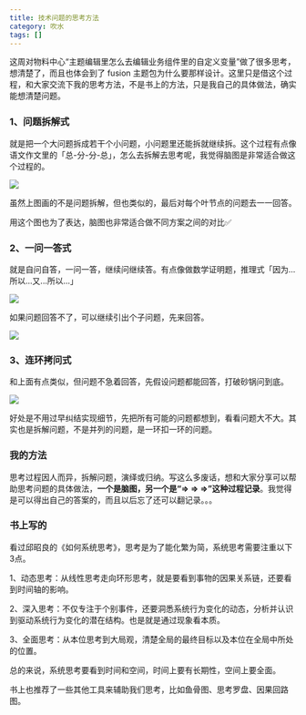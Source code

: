 ```yaml
---
title: 技术问题的思考方法
category: 吹水
tags: []
---
```


这周对物料中心“主题编辑里怎么去编辑业务组件里的自定义变量”做了很多思考，想清楚了，而且也体会到了 fusion 主题包为什么要那样设计。这里只是借这个过程，和大家交流下我的思考方法，不是书上的方法，只是我自己的具体做法，确实能想清楚问题。

<!-- more -->

### 1、问题拆解式

就是把一个大问题拆成若干个小问题，小问题里还能拆就继续拆。这个过程有点像语文作文里的「总-分-分-总」，怎么去拆解去思考呢，我觉得脑图是非常适合做这个过程的。

<img src="/images/captures/20200613_xmind.png">

虽然上图画的不是问题拆解，但也类似的，最后对每个叶节点的问题去一一回答。

用这个图也为了表达，脑图也非常适合做不同方案之间的对比✅

### 2、一问一答式

就是自问自答，一问一答，继续问继续答。有点像做数学证明题，推理式「因为...所以...又...所以...」

<img src="/images/captures/20200613_qa1.png">

如果问题回答不了，可以继续引出个子问题，先来回答。

<img src="/images/captures/20200613_qa2.png">

### 3、连环拷问式

和上面有点类似，但问题不急着回答，先假设问题都能回答，打破砂锅问到底。

<img src="/images/captures/20200613_qa3.png">

好处是不用过早纠结实现细节，先把所有可能的问题都想到，看看问题大不大。其实也是拆解问题，不是并列的问题，是一环扣一环的问题。

### 我的方法

思考过程因人而异，拆解问题，演绎或归纳。写这么多废话，想和大家分享可以帮助思考问题的具体做法，**一个是脑图，另一个是“=> => =>”这种过程记录**。我觉得是可以得出自己的答案的，而且以后忘了还可以翻记录。。。

### 书上写的

看过邱昭良的《如何系统思考》，思考是为了能化繁为简，系统思考需要注重以下3点。

1、动态思考：从线性思考走向环形思考，就是要看到事物的因果关系链，还要看到时间轴的影响。

2、深入思考：不仅专注于个别事件，还要洞悉系统行为变化的动态，分析并认识到驱动系统行为变化的潜在结构。也是就是通过现象看本质。

3、全面思考：从本位思考到大局观，清楚全局的最终目标以及本位在全局中所处的位置。

总的来说，系统思考要看到时间和空间，时间上要有长期性，空间上要全面。

书上也推荐了一些其他工具来辅助我们思考，比如鱼骨图、思考罗盘、因果回路图。


